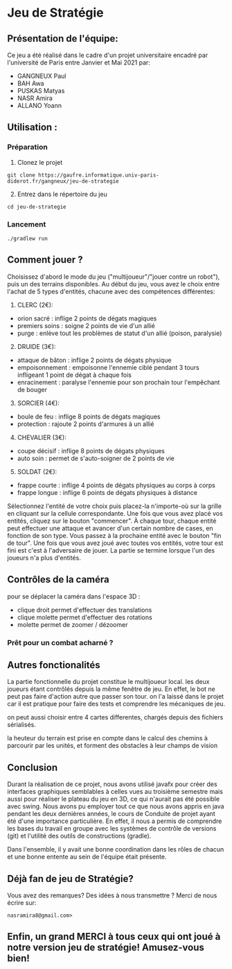 # Jeu de Stratégie 

## Présentation de l'équipe:
Ce jeu a été réalisé dans le cadre d'un projet universitaire encadré par l'université de Paris entre Janvier et Mai 2021 par:
*  GANGNEUX Paul
*  BAH Awa
*  PUSKAS Matyas
*  NASR Amira
*  ALLANO Yoann

## Utilisation : 

### Préparation

1.  Clonez le projet
```
git clone https://gaufre.informatique.univ-paris-diderot.fr/gangneux/jeu-de-strategie
```

2.  Entrez dans le répertoire du jeu
```
cd jeu-de-strategie
```

### Lancement
```
./gradlew run
```

## Comment jouer ?
Choisissez d'abord le mode du jeu ("multijoueur"/"jouer contre un robot"), puis un des terrains disponibles. Au début du jeu, vous avez le choix entre l'achat de 5 types d'entités, chacune avec des compétences différentes:
1.  CLERC (2€): 
* orion sacré : inflige 2 points de dégats magiques
* premiers soins : soigne 2 points de vie d'un allié
* purge : enlève tout les problèmes de statut d'un allié (poison, paralysie)

2.  DRUIDE (3€): 
* attaque de bâton : inflige 2 points de dégats physique
* empoisonnement : empoisonne l'ennemie ciblé pendant 3 tours infligeant 1 point de dégat à chaque fois
* enracinement : paralyse l'ennemie pour son prochain tour l'empêchant de bouger

3.  SORCIER (4€): 
* boule de feu : inflige 8 points de dégats magiques
* protection : rajoute 2 points d'armures à un allié

4.  CHEVALIER (3€): 
* coupe décisif : inflige 8 points de dégats physiques
* auto soin : permet de s'auto-soigner de 2 points de vie

5.  SOLDAT (2€): 
* frappe courte : inflige 4 points de dégats physiques au corps à corps
* frappe longue : inflige 6 points de dégats physiques à distance

Sélectionnez l'entité de votre choix puis placez-la n'importe-où sur la grille en cliquant sur la cellule correspondante. Une fois que vous avez placé vos entités, cliquez sur le bouton "commencer". À chaque tour, chaque entité peut effectuer une attaque et avancer d'un certain nombre de cases, en fonction de son type. Vous passez à la prochaine entité avec le bouton "fin de tour". Une fois que vous avez joué avec toutes vos entités, votre tour est fini est c'est à l'adversaire de jouer. La partie se termine lorsque l'un des joueurs n'a plus d'entités. 

## Contrôles de la caméra
pour se déplacer la caméra dans l'espace 3D :
* clique droit permet d'effectuer des translations
* clique molette permet d'effectuer des rotations
* molette permet de zoomer / dézoomer

### Prêt pour un combat acharné ?

## Autres fonctionalités
La partie fonctionnelle du projet constitue le multijoueur local. les deux joueurs étant contrôlés depuis la même fenêtre de jeu. En effet, le bot ne peut pas faire d'action autre que passer son tour. on l'a laissé dans le projet car il est pratique pour faire des tests et comprendre les mécaniques de jeu. 

on peut aussi choisir entre 4 cartes differentes, chargés depuis des fichiers sérialisés.

la heuteur du terrain est prise en compte dans le calcul des chemins à parcourir par les unités, et forment des obstacles à leur champs de vision

## Conclusion
Durant la réalisation de ce projet, nous avons utilisé javafx pour créer des interfaces graphiques semblables à celles vues au troisième semestre mais aussi pour réaliser le plateau du jeu en 3D, ce qui n'aurait pas été possible avec swing.
Nous avons pu employer tout ce que nous avons appris en java pendant les deux dernières années, le cours de Conduite de projet ayant été d'une importance particulière. En effet, il nous a permis de comprendre les bases du travail en groupe avec les systèmes de contrôle de versions (git) et l'utilité des outils de constructions (gradle).

Dans l'ensemble, il y avait une bonne coordination dans les rôles de chacun et une bonne entente au sein de l'équipe était présente.

## Déjà fan de jeu de Stratégie?
Vous avez des remarques? Des idées à nous transmettre ? Merci de nous écrire sur:
```
nasramira8@gmail.com>
```
## Enfin, un grand MERCI à tous ceux qui ont joué à notre version jeu de stratégie! Amusez-vous bien!
